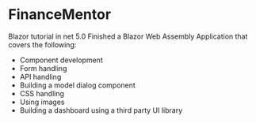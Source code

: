 # FinanceMentor
Blazor tutorial in net 5.0
Finished a Blazor Web Assembly Application that covers the following:
- Component development
- Form handling
- API handling
- Building a model dialog component
- CSS handling
- Using images
- Building a dashboard using a third party UI library
